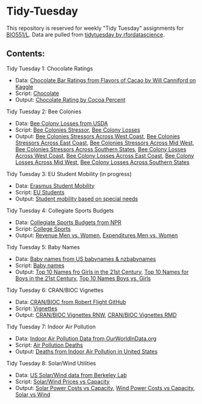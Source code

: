 # Tidy-Tuesday

This repository is reserved for weekly "Tidy Tuesday" assignments for [BIO551/L](https://github.com/Biol551-CSUN). Data are pulled from [tidytuesday by rfordatascience](https://github.com/rfordatascience/tidytuesday).


## **Contents:**

Tidy Tuesday 1: Chocolate Ratings
* Data: [Chocolate Bar Ratings from Flavors of Cacao by Will Canniford on Kaggle](https://github.com/rfordatascience/tidytuesday/blob/master/data/2022/2022-01-18/readme.md)
* Script: [Chocolate](https://github.com/adang2011/Tidy-Tuesday/blob/main/Chocolate/script/choco.R)
* Output: [Chocolate Rating by Cocoa Percent](https://github.com/adang2011/Tidy-Tuesday/blob/main/Chocolate/output/Chocolate.png)


Tidy Tuesday 2: Bee Colonies
* Data: [Bee Colony Losses from USDA](https://github.com/rfordatascience/tidytuesday/blob/master/data/2022/2022-01-11/readme.md)
* Script: [Bee Colonies Stressor](https://github.com/adang2011/Tidy-Tuesday/blob/main/Bees/script/stressor.R), [Bee Colony Losses](https://github.com/adang2011/Tidy-Tuesday/blob/main/Bees/script/colony.R)
* Output: [Bee Colonies Stressors Across West Coast](https://github.com/adang2011/Tidy-Tuesday/blob/main/Bees/output/West_Coast.png), [Bee Colonies Stressors Across East Coast](https://github.com/adang2011/Tidy-Tuesday/blob/main/Bees/output/East_Coast.png), [Bee Colonies Stressors Across Mid West](https://github.com/adang2011/Tidy-Tuesday/blob/main/Bees/output/Mid_West.png), [Bee Colonies Stressors Across Southern States](https://github.com/adang2011/Tidy-Tuesday/blob/main/Bees/output/Southern_States.png), [Bee Colony Losses Across West Coast](https://github.com/adang2011/Tidy-Tuesday/blob/main/Bees/output/Colony_West_Coast.png), [Bee Colony Losses Across East Coast](https://github.com/adang2011/Tidy-Tuesday/blob/main/Bees/output/Colony_East_Coast.png), [Bee Colony Losses Across Mid West](https://github.com/adang2011/Tidy-Tuesday/blob/main/Bees/output/Colony_Mid_West.png), [Bee Colony Losses Across Southern States](https://github.com/adang2011/Tidy-Tuesday/blob/main/Bees/output/Colony_Southern_States.png)


Tidy Tuesday 3: EU Student Mobility (in progress)
* Data: [Erasmus Student Mobility](https://github.com/rfordatascience/tidytuesday/blob/master/data/2022/2022-03-08/readme.md)
* Script: [EU Students](https://github.com/adang2011/Tidy-Tuesday/blob/main/EU_Students_Mobility/script/EU_Students.R)
* Output: [Student mobility based on special needs](https://github.com/adang2011/Tidy-Tuesday/blob/main/EU_Students_Mobility/output/Nationality_based_mobility.png)


Tidy Tuesday 4: Collegiate Sports Budgets
* Data: [Collegiate Sports Budgets from NPR](https://github.com/rfordatascience/tidytuesday/blob/master/data/2022/2022-03-29/readme.md)
* Script: [College Sports](https://github.com/adang2011/Tidy-Tuesday/blob/main/Collegiate_sports/scripts/college_sports.R)
* Output: [Revenue Men vs. Women](https://github.com/adang2011/Tidy-Tuesday/blob/main/Collegiate_sports/output/Collegiate_Sports_Revenue.png), [Expenditures Men vs. Women](https://github.com/adang2011/Tidy-Tuesday/blob/main/Collegiate_sports/output/Collegiate_Sports_Expenditures.png)


Tidy Tuesday 5: Baby Names 
* Data: [Baby names from US babynames & nzbabynames](https://github.com/rfordatascience/tidytuesday/blob/master/data/2022/2022-03-22/readme.md)
* Script: [Baby names](https://github.com/adang2011/Tidy-Tuesday/blob/main/Baby_names/scripts/baby_names.R)
* Output: [Top 10 Names fro Girls in the 21st Century](https://github.com/adang2011/Tidy-Tuesday/blob/main/Baby_names/output/girlsnames.png), [Top 10 Names for Boys in the 21st Century](https://github.com/adang2011/Tidy-Tuesday/blob/main/Baby_names/output/boysnames.png), [Top 10 Names Boys vs. Girls](https://github.com/adang2011/Tidy-Tuesday/blob/main/Baby_names/output/popularnames.png)


Tidy Tuesday 6: CRAN/BIOC Vignettes
* Data: [CRAN/BIOC from Robert Flight GitHub](https://github.com/rfordatascience/tidytuesday/blob/master/data/2022/2022-03-15/readme.md)
* Script: [Vignettes](https://github.com/adang2011/Tidy-Tuesday/blob/main/Vignettes/scripts/vignettes.R)
* Output: [CRAN/BIOC Vignettes RNW](https://github.com/adang2011/Tidy-Tuesday/blob/main/Vignettes/output/Vignette_RNW.png), [CRAN/BIOC Vignettes RMD](https://github.com/adang2011/Tidy-Tuesday/blob/main/Vignettes/output/Vignette_RMD.png)


Tidy Tuesday 7: Indoor Air Pollution
* Data: [Indoor Air Pollution Data from OurWorldInData.org](https://github.com/rfordatascience/tidytuesday/blob/master/data/2022/2022-04-12/readme.md)
* Script: [Air Pollution Deaths](https://github.com/adang2011/Tidy-Tuesday/blob/main/Air_Pollution/scripts/air_pol.R)
* Output: [Deaths from Indoor Air Pollution in United States](https://github.com/adang2011/Tidy-Tuesday/blob/main/Air_Pollution/output/pollution_deaths.png)


Tidy Tuesday 8: Solar/Wind Utilities
* Data: [US Solar/Wind data from Berkeley Lab](https://github.com/rfordatascience/tidytuesday/blob/master/data/2022/2022-05-03/readme.md)
* Script: [Solar/Wind Prices vs Capacity](https://github.com/adang2011/Tidy-Tuesday/blob/main/US_Solar_Wind/script/solar_wind.R)
* Output: [Solar Power Costs vs Capacity](https://github.com/adang2011/Tidy-Tuesday/blob/main/US_Solar_Wind/output/Solar_power_cost_cap.png), [Wind Power Costs vs Capacity](https://github.com/adang2011/Tidy-Tuesday/blob/main/US_Solar_Wind/output/Wind_power_cost_cap.png), [Solar vs Wind](https://github.com/adang2011/Tidy-Tuesday/blob/main/US_Solar_Wind/output/Solar_vs_Wind.png)